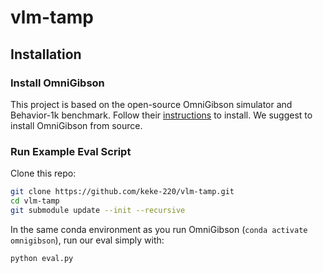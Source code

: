 # vlm-tamp

## Installation

### Install OmniGibson
This project is based on the open-source OmniGibson simulator and Behavior-1k benchmark. Follow their [instructions](https://behavior.stanford.edu/omnigibson/getting_started/installation.html) to install. We suggest to install OmniGibson from source.

### Run Example Eval Script
Clone this repo:
```bash
git clone https://github.com/keke-220/vlm-tamp.git
cd vlm-tamp
git submodule update --init --recursive
```
In the same conda environment as you run OmniGibson (`conda activate omnigibson`), run our eval simply with:
```
python eval.py
```
